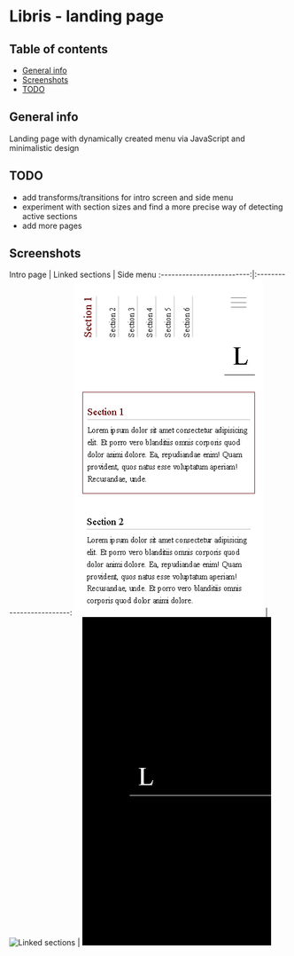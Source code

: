 # Libris - landing page

## Table of contents
* [General info](#general-info)
* [Screenshots](#screenshots)
* [TODO](#to-do)

## General info
Landing page with dynamically created menu via JavaScript and minimalistic design

## TODO
- add transforms/transitions for intro screen and side menu
- experiment with section sizes and find a more precise way of detecting active sections
- add more pages

## Screenshots
Intro page             |  Linked sections  |  Side menu
:-------------------------:|:-------------------------:
![Intro page](./screenshots/screen1.png)  |  ![Linked sections](.screenshots/screen2.png)   |  ![Side menu](./screenshots/screen2.png)
